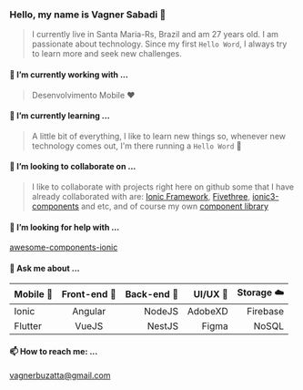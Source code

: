 ### Hello, my name is Vagner Sabadi 👋
> I currently live in Santa Maria-Rs, Brazil and am 27 years old. I am passionate about technology. Since my first `Hello Word`, I always try to learn more and seek new challenges.

#### 🔭  I’m currently working with ...
> Desenvolvimento Mobile :heart: 

#### 🌱  I’m currently learning ...
> A little bit of everything, I like to learn new things so, whenever new technology comes out, I'm there running a `Hello Word` :running:

#### 👯  I’m looking to collaborate on ...
> I like to collaborate with projects right here on github some that I have already collaborated with are: [Ionic Framework](https://github.com/ionic-team/ionic-framework), [Fivethree](https://github.com/fivethree-team/ionic-4-components), [ionic3-components](https://github.com/yannbf/ionic3-components) and etc, and of course my own [component library](https://github.com/vagnersabadi/awesome-components-ionic)

#### 🤔  I’m looking for help with ...
[awesome-components-ionic](https://github.com/vagnersabadi/awesome-components-ionic)

#### 💬  Ask me about ...

|Mobile :iphone:  |Front-end :full_moon_with_face:  |Back-end :new_moon_with_face:  |UI/UX :art: |Storage :cloud: |
|-----------------|:-------------------------------:|------------------------------:|-----------:|---------------:|
|  Ionic   |  Angular    |  NodeJS    |  AdobeXD | Firebase |
|  Flutter |  VueJS      |  NestJS    |  Figma   | NoSQL    |

#### 📫  How to reach me: ...
vagnerbuzatta@gmail.com


<!--
**vagnersabadi/vagnersabadi** is a ✨ _special_ ✨ repository because its `README.md` (this file) appears on your GitHub profile.

Here are some ideas to get you started:

- 🔭 I’m currently working on ...
- 🌱 I’m currently learning ...
- 👯 I’m looking to collaborate on ...
- 🤔 I’m looking for help with ...
- 💬 Ask me about ...
- 📫 How to reach me: ...
- 😄 Pronouns: ...
- ⚡ Fun fact: ...
-->
